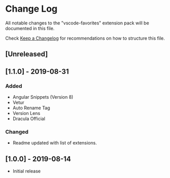 # Change Log

All notable changes to the "vscode-favorites" extension pack will be documented in this file.

Check [Keep a Changelog](http://keepachangelog.com/) for recommendations on how to structure this file.

## [Unreleased]

## [1.1.0] - 2019-08-31

### Added

- Angular Snippets (Version 8)
- Vetur
- Auto Rename Tag
- Version Lens
- Dracula Official

### Changed

- Readme updated with list of extensions.

## [1.0.0] - 2019-08-14

- Initial release
